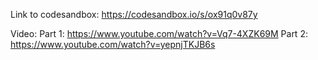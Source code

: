Link to codesandbox: https://codesandbox.io/s/ox91q0v87y

Video:
Part 1: https://www.youtube.com/watch?v=Vq7-4XZK69M
Part 2: https://www.youtube.com/watch?v=yepnjTKJB6s
